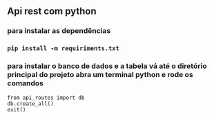 ## Api rest com python


### para instalar as dependências 

### `pip install -m requiriments.txt`


### para instalar o banco de dados e a tabela vá até o diretório principal do projeto abra um terminal python e rode os comandos

 `from api_routes import db`    
 `db.create_all()`    
 `exit()`    


